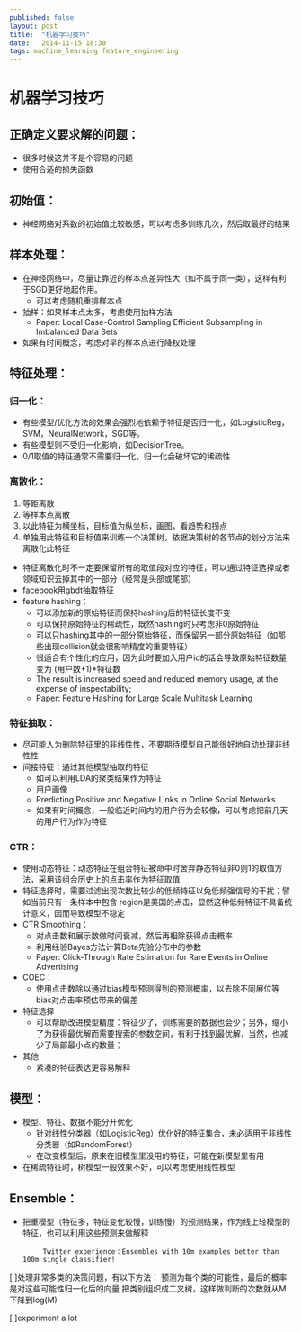 ```yaml
---
published: false
layout: post
title:  "机器学习技巧"
date:   2014-11-15 18:30
tags: machine_learning feature_engineering
---
```



# 机器学习技巧


## 正确定义要求解的问题：
* 很多时候这并不是个容易的问题
* 使用合适的损失函数


## 初始值：
* 神经网络对系数的初始值比较敏感，可以考虑多训练几次，然后取最好的结果


## 样本处理：
* 在神经网络中，尽量让靠近的样本点差异性大（如不属于同一类），这样有利于SGD更好地起作用。
  * 可以考虑随机重排样本点
* 抽样：如果样本点太多，考虑使用抽样方法
  * Paper: Local Case-Control Sampling Efficient Subsampling in Imbalanced Data Sets
* 如果有时间概念，考虑对早的样本点进行降权处理


## 特征处理：


### 归一化：
  * 有些模型/优化方法的效果会强烈地依赖于特征是否归一化，如LogisticReg，SVM，NeuralNetwork，SGD等。
  * 有些模型则不受归一化影响，如DecisionTree。
  * 0/1取值的特征通常不需要归一化，归一化会破坏它的稀疏性


### 离散化：
  1. 等距离散
  2. 等样本点离散
  3. 以此特征为横坐标，目标值为纵坐标，画图，看趋势和拐点
  4. 单独用此特征和目标值来训练一个决策树，依据决策树的各节点的划分方法来离散化此特征
  * 特征离散化时不一定要保留所有的取值段对应的特征，可以通过特征选择或者领域知识去掉其中的一部分（经常是头部或尾部）
  * facebook用gbdt抽取特征
  * feature hashing：
    * 可以添加新的原始特征而保持hashing后的特征长度不变
    * 可以保持原始特征的稀疏性，既然hashing时只考虑非0原始特征
    * 可以只hashing其中的一部分原始特征，而保留另一部分原始特征（如那些出现collision就会很影响精度的重要特征）
    * 很适合有个性化的应用，因为此时要加入用户id的话会导致原始特征数量变为 (用户数+1)*特征数
    * The result is increased speed and reduced memory usage, at the expense of inspectability;
    * Paper: Feature Hashing for Large Scale Multitask Learning


### 特征抽取：
  * 尽可能人为删除特征里的非线性性，不要期待模型自己能很好地自动处理非线性性
  * 间接特征：通过其他模型抽取的特征
    * 如可以利用LDA的聚类结果作为特征
    * 用户画像
    * Predicting Positive and Negative Links in Online Social Networks
    * 如果有时间概念，一般临近时间内的用户行为会较像，可以考虑把前几天的用户行为作为特征


### CTR：
 * 使用动态特征：动态特征在组合特征被命中时舍弃静态特征非0则1的取值方法，采用该组合历史上的点击率作为特征取值
 * 特征选择时，需要过滤出现次数比较少的低频特征以免低频强信号的干扰；譬如当前只有一条样本中包含 region是美国的点击，显然这种低频特征不具备统计意义，因而导致模型不稳定
 * CTR Smoothing：
   * 对点击数和展示数做时间衰减，然后再相除获得点击概率
   * 利用经验Bayes方法计算Beta先验分布中的参数
   * Paper: Click-Through Rate Estimation for Rare Events in Online Advertising
 * COEC：
   * 使用点击数除以通过bias模型预测得到的预测概率，以去除不同展位等bias对点击率预估带来的偏差
 * 特征选择
   * 可以帮助改进模型精度：特征少了，训练需要的数据也会少；另外，缩小了为获得最优解而需要搜索的参数空间，有利于找到最优解，当然，也减少了局部最小点的数量；
 * 其他
   * 紧凑的特征表达更容易解释


## 模型：
* 模型、特征、数据不能分开优化
  * 针对线性分类器（如LogisticReg）优化好的特征集合，未必适用于非线性分类器（如RandomForest）
  * 在改变模型后，原来在旧模型里没用的特征，可能在新模型里有用
* 在稀疏特征时，树模型一般效果不好，可以考虑使用线性模型

 
## Ensemble：
* 把重模型（特征多，特征变化较慢，训练慢）的预测结果，作为线上轻模型的特征，也可以利用这些预测来做解释


           Twitter experience：Ensembles with 10m examples better than 100m single classifier! 







[ ]处理非常多类的决策问题，有以下方法：
          预测为每个类的可能性，最后的概率是对这些可能性归一化后的向量
          把类别组织成二叉树，这样做判断的次数就从M下降到log(M) 

[ ]experiment a lot

